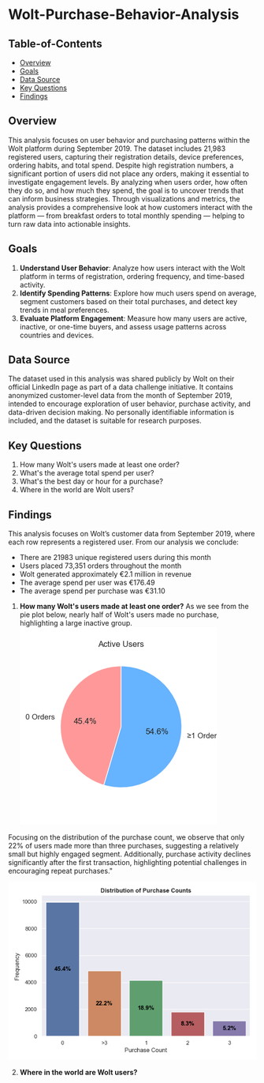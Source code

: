 # Wolt-Purchase-Behavior-Analysis

## Table-of-Contents
- [Overview](#Overview)
- [Goals](#Goals)
- [Data Source](#Data-Source)
- [Key Questions](#Key-Questions)
- [Findings](#Findings) 

## Overview
This analysis focuses on user behavior and purchasing patterns within the Wolt platform during September 2019. The dataset includes 21,983 registered users, capturing their registration details, device preferences, ordering habits, and total spend. Despite high registration numbers, a significant portion of users did not place any orders, making it essential to investigate engagement levels. By analyzing when users order, how often they do so, and how much they spend, the goal is to uncover trends that can inform business strategies. Through visualizations and metrics, the analysis provides a comprehensive look at how customers interact with the platform — from breakfast orders to total monthly spending — helping to turn raw data into actionable insights.

## Goals
1. **Understand User Behavior**:
    Analyze how users interact with the Wolt platform in terms of registration, ordering frequency, and time-based activity.
3. **Identify Spending Patterns**:
    Explore how much users spend on average, segment customers based on their total purchases, and detect key trends in meal preferences.
5. **Evaluate Platform Engagement**:
    Measure how many users are active, inactive, or one-time buyers, and assess usage patterns across countries and devices.

## Data Source
The dataset used in this analysis was shared publicly by Wolt on their official LinkedIn page as part of a data challenge initiative. It contains anonymized customer-level data from the month of September 2019, intended to encourage exploration of user behavior, purchase activity, and data-driven decision making. No personally identifiable information is included, and the dataset is suitable for research purposes.

## Key Questions
1. How many Wolt's users made at least one order?
2. What's the average total spend per user?
3. What's the best day or hour for a purchase?
4. Where in the world are Wolt users?

## Findings
This analysis focuses on Wolt’s customer data from September 2019, where each row represents a registered user. From our analysis we conclude: 
- There are 21983 unique registered users during this month
- Users placed 73,351 orders throughout the month
- Wolt generated approximately €2.1 million in revenue
- The average spend per user was €176.49
- The average spend per purchase was €31.10



1. **How many Wolt's users made at least one order?**
As we see from the pie plot below, nearly half of Wolt's users made no purchase, highlighting a large inactive group.
![ActiveUsers](https://github.com/leonemma/Wolt-Purchase-Behavior-Analysis/blob/main/Plots/active.png)

Focusing on the distribution of the purchase count, we observe that only 22% of users made more than three purchases, suggesting a relatively small but highly engaged segment. Additionally, purchase activity declines significantly after the first transaction, highlighting potential challenges in encouraging repeat purchases."

![Purchase_Count](https://github.com/leonemma/Wolt-Purchase-Behavior-Analysis/blob/main/Plots/purchase_count.png)


2. **Where in the world are Wolt users?**
